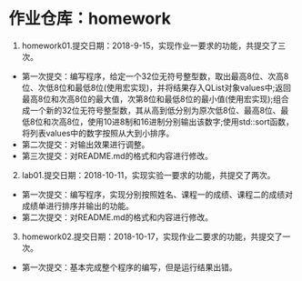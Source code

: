 # 作业仓库：homework
1. homework01.提交日期：2018-9-15，实现作业一要求的功能，共提交了三次。<br>
* 第一次提交：编写程序，给定一个32位无符号整型数，取出最高8位、次高8位、次低8位和最低8位(使用宏实现)，并将结果存入QList<qint8>对象values中;返回最高8位和次高8位的最大值，次第8位和最低8位的最小值(使用宏实现);组合成一个新的32位无符号整型数，其从高到低分别为原次低8位、最高8位、最低8位和次高8位，使用10进8制和16进制分别输出该数字;使用std::sort函数，将列表values中的数字按照从大到小排序。<br>
* 第二次提交：对输出效果进行调整。<br>
* 第三次提交：对README.md的格式和内容进行修改。<br>
2. lab01.提交日期：2018-10-11，实现实验一要求的功能，共提交了两次。<br>
* 第一次提交：编写程序，实现分别按照姓名、课程一的成绩、课程二的成绩对成绩单进行排序并输出的功能。<br>
* 第二次提交：对README.md的格式和内容进行修改。<br>
3. homework02.提交日期：2018-10-17，实现作业二要求的功能，共提交了一次。<br>
* 第一次提交：基本完成整个程序的编写，但是运行结果出错。<br>
